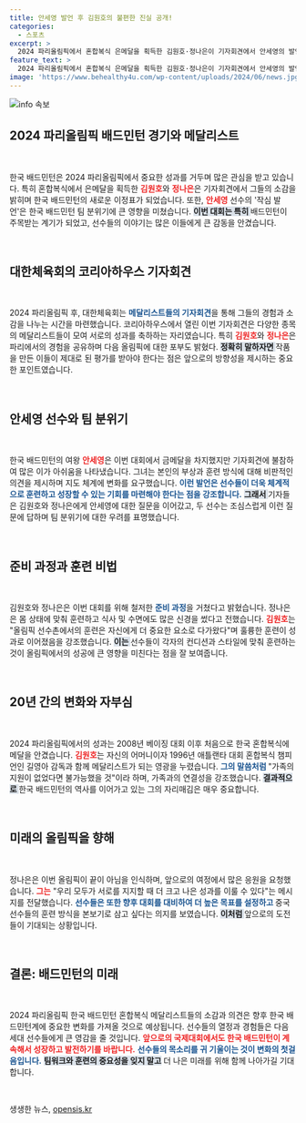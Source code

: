 ```yaml
---
title: 안세영 발언 후 김원호의 불편한 진실 공개!
categories:
  - 스포츠
excerpt: >
  2024 파리올림픽에서 혼합복식 은메달을 획득한 김원호·정나은이 기자회견에서 안세영의 발언에 대한 질문 세례를 받으며 긴장감을 드러냈습니다. 김원호는 팀 분위기에 대한 우려를 표명했고, 정나은은 안세영 질문은 받지 않겠다며 이목을 끌었습니다.
feature_text: >
  2024 파리올림픽에서 혼합복식 은메달을 획득한 김원호·정나은이 기자회견에서 안세영의 발언에 대한 질문 세례를 받으며 긴장감을 드러냈습니다. 김원호는 팀 분위기에 대한 우려를 표명했고, 정나은은 안세영 질문은 받지 않겠다며 이목을 끌었습니다.
image: 'https://www.behealthy4u.com/wp-content/uploads/2024/06/news.jpg'
---
```


<p><img src="https://www.behealthy4u.com/wp-content/uploads/2024/06/news.jpg" alt="info 속보" /></p>

<h2 data-ke-size="size26">2024 파리올림픽 배드민턴 경기와 메달리스트</h2>

<p data-ke-size="size16">&nbsp;</p>

<p>한국 배드민턴은 2024 파리올림픽에서 중요한 성과를 거두며 많은 관심을 받고 있습니다. 특히 혼합복식에서 은메달을 획득한 <b><span style="color: #ee2323;">김원호</span></b>와 <b><span style="color: #ee2323;">정나은</span></b>은 기자회견에서 그들의 소감을 밝히며 한국 배드민턴의 새로운 이정표가 되었습니다. 또한, <b><span style="color: #ee2323;">안세영</span></b> 선수의 '작심 발언'은 한국 배드민턴 팀 분위기에 큰 영향을 미쳤습니다. <b><span style="background-color: #21538527;">이번 대회는 특히 </span></b>배드민턴이 주목받는 계기가 되었고, 선수들의 이야기는 많은 이들에게 큰 감동을 안겼습니다.</p>

<p data-ke-size="size16">&nbsp;</p>

<h2 data-ke-size="size26">대한체육회의 코리아하우스 기자회견</h2>

<p data-ke-size="size16">&nbsp;</p>

<p>2024 파리올림픽 후, 대한체육회는 <b><span style="color: #1a5490;">메달리스트들의 기자회견</span></b>을 통해 그들의 경험과 소감을 나누는 시간을 마련했습니다. 코리아하우스에서 열린 이번 기자회견은 다양한 종목의 메달리스트들이 모여 서로의 성과를 축하하는 자리였습니다. 특히 <b><span style="color: #ee2323;">김원호</span></b>와 <b><span style="color: #ee2323;">정나은</span></b>은 파리에서의 경험을 공유하며 다음 올림픽에 대한 포부도 밝혔다. <b><span style="background-color: #21538527;">정확히 말하자면 </span></b>작품을 만든 이들이 제대로 된 평가를 받아야 한다는 점은 앞으로의 방향성을 제시하는 중요한 포인트였습니다. </p>

<p data-ke-size="size16">&nbsp;</p>

<h2 data-ke-size="size26">안세영 선수와 팀 분위기</h2>

<p data-ke-size="size16">&nbsp;</p>

<p>한국 배드민턴의 여왕 <b><span style="color: #ee2323;">안세영</span></b>은 이번 대회에서 금메달을 차지했지만 기자회견에 불참하여 많은 이가 아쉬움을 나타냈습니다. 그녀는 본인의 부상과 훈련 방식에 대해 비판적인 의견을 제시하며 지도 체계에 변화를 요구했습니다. <b><span style="color: #1a5490;">이런 발언은 선수들이 더욱 체계적으로 훈련하고 성장할 수 있는 기회를 마련해야 한다는 점을 강조합니다.</span></b> <b><span style="background-color: #21538527;">그래서 </span></b>기자들은 김원호와 정나은에게 안세영에 대한 질문을 이어갔고, 두 선수는 조심스럽게 이런 질문에 답하며 팀 분위기에 대한 우려를 표명했습니다. </p>

<p data-ke-size="size16">&nbsp;</p>

<h2 data-ke-size="size26">준비 과정과 훈련 비법</h2>

<p data-ke-size="size16">&nbsp;</p>

<p>김원호와 정나은은 이번 대회를 위해 철저한 <b><span style="color: #1a5490;">준비 과정</span></b>을 거쳤다고 밝혔습니다. 정나은은 몸 상태에 맞춰 훈련하고 식사 및 수면에도 많은 신경을 썼다고 전했습니다. <b><span style="color: #ee2323;">김원호</span></b>는 "올림픽 선수촌에서의 훈련은 자신에게 더 중요한 요소로 다가왔다"며 훌륭한 훈련이 성과로 이어졌음을 강조했습니다. <b><span style="background-color: #21538527;">이는 </span></b>선수들이 각자의 컨디션과 스타일에 맞춰 훈련하는 것이 올림픽에서의 성공에 큰 영향을 미친다는 점을 잘 보여줍니다.</p>

<p data-ke-size="size16">&nbsp;</p>

<h2 data-ke-size="size26">20년 간의 변화와 자부심</h2>

<p data-ke-size="size16">&nbsp;</p>

<p>2024 파리올림픽에서의 성과는 2008년 베이징 대회 이후 처음으로 한국 혼합복식에 메달을 안겼습니다. <b><span style="color: #ee2323;">김원호</span></b>는 자신의 어머니이자 1996년 애틀랜타 대회 혼합복식 챔피언인 길영아 감독과 함께 메달리스트가 되는 영광을 누렸습니다. <b><span style="color: #1a5490;">그의 말씀처럼 </span></b>"가족의 지원이 없었다면 불가능했을 것"이라 하며, 가족과의 연결성을 강조했습니다. <b><span style="background-color: #21538527;">결과적으로 </span></b>한국 배드민턴의 역사를 이어가고 있는 그의 자리매김은 매우 중요합니다.</p>

<p data-ke-size="size16">&nbsp;</p>

<h2 data-ke-size="size26">미래의 올림픽을 향해</h2>

<p data-ke-size="size16">&nbsp;</p>

<p>정나은은 이번 올림픽이 끝이 아님을 인식하며, 앞으로의 여정에서 많은 응원을 요청했습니다. <b><span style="color: #ee2323;">그는</span></b> "우리 모두가 서로를 지지할 때 더 크고 나은 성과를 이룰 수 있다"는 메시지를 전달했습니다. <b><span style="color: #1a5490;">선수들은 또한 향후 대회를 대비하여 더 높은 목표를 설정하고 </span></b>중국 선수들의 훈련 방식을 본보기로 삼고 싶다는 의지를 보였습니다. <b><span style="background-color: #21538527;">이처럼 </span></b>앞으로의 도전들이 기대되는 상황입니다. </p>

<p data-ke-size="size16">&nbsp;</p>

<h2 data-ke-size="size26">결론: 배드민턴의 미래</h2>

<p data-ke-size="size16">&nbsp;</p>

<p>2024 파리올림픽 한국 배드민턴 혼합복식 메달리스트들의 소감과 의견은 향후 한국 배드민턴계에 중요한 변화를 가져올 것으로 예상됩니다. 선수들의 열정과 경험들은 다음 세대 선수들에게 큰 영감을 줄 것입니다. <b><span style="color: #ee2323;">앞으로의 국제대회에서도 한국 배드민턴이 계속해서 성장하고 발전하기를 바랍니다.</span></b> <b><span style="color: #1a5490;">선수들의 목소리를 귀 기울이는 것이 변화의 첫걸음입니다.</span></b> <b><span style="background-color: #21538527;">팀워크와 훈련의 중요성을 잊지 말고</span></b> 더 나은 미래를 위해 함께 나아가길 기대합니다.</p>

<p data-ke-size="size16">&nbsp;</p>
생생한 뉴스, <a href="https://opensis.kr" rel="dofollow">opensis.kr</a>


